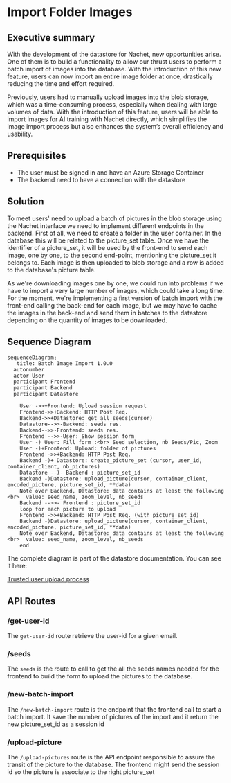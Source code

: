 # Import Folder Images

## Executive summary

With the development of the datastore for Nachet, new opportunities arise. One
of them is to build a functionality to allow our thrust users to perform a batch
import of images into the database. With the introduction of this new feature,
users can now import an entire image folder at once, drastically reducing the
time and effort required.

Previously, users had to manually upload images into the blob storage, which was
a time-consuming process, especially when dealing with large volumes of data.
With the introduction of this feature, users will be able to import images for
AI training with Nachet directly, which simplifies the image import process but
also enhances the system’s overall efficiency and usability.

## Prerequisites

- The user must be signed in and have an Azure Storage Container
- The backend need to have a connection with the datastore

## Solution

To meet users' need to upload a batch of pictures in the blob storage using the Nachet interface we need to implement different endpoints in the backend.
First of all, we need to create a folder in the user container. In the database this will be related to the picture_set table.
Once we have the identifier of a picture_set, it will be used by the front-end to send each image, one by one, to the second end-point, mentioning the picture_set it belongs to.
Each image is then uploaded to blob storage and a row is added to the database's picture table.

As we're downloading images one by one, we could run into problems if we have to import a very large number of images, which could take a long time.
For the moment, we're implementing a first version of batch import with the front-end calling the back-end for each image, but we may have to cache the images in the back-end and send them in batches to the datastore depending on the quantity of images to be downloaded.

## Sequence Diagram

```mermaid
sequenceDiagram;
   title: Batch Image Import 1.0.0
  autonumber
  actor User
  participant Frontend
  participant Backend
  participant Datastore

    User ->>+Frontend: Upload session request
    Frontend->>+Backend: HTTP Post Req.
    Backend->>+Datastore: get_all_seeds(cursor)
    Datastore-->>-Backend: seeds res.
    Backend-->>-Frontend: seeds res.
    Frontend -->>-User: Show session form
    User -) User: Fill form :<br> Seed selection, nb Seeds/Pic, Zoom
    User -)+Frontend: Upload: folder of pictures
    Frontend ->>+Backend: HTTP Post Req.
    Backend -)+ Datastore: create_picture_set (cursor, user_id, container_client, nb_pictures)
    Datastore --)- Backend : picture_set_id
    Backend -)Datastore: upload_picture(cursor, container_client, encoded_picture, picture_set_id, **data)
    Note over Backend, Datastore: data contains at least the following <br>  value: seed_name, zoom_level, nb_seeds
    Backend -->>- Frontend : picture_set_id
    loop for each picture to upload
    Frontend ->>+Backend: HTTP Post Req. (with picture_set_id)
    Backend -)Datastore: upload_picture(cursor, container_client, encoded_picture, picture_set_id, **data)
    Note over Backend, Datastore: data contains at least the following <br>  value: seed_name, zoom_level, nb_seeds
    end
```

The complete diagram is part of the datastore documentation. You can see it
here:

[Trusted user upload process](https://github.com/ai-cfia/nachet-datastore/blob/issue13-create-process-to-upload-metadata-for-trusted-users/doc/trusted-user-upload.md)

## API Routes

### /get-user-id

The `get-user-id` route retrieve the user-id for a given email.

### /seeds

The `seeds` is the route to call to get the all the seeds names needed for
the frontend to build the form to upload the pictures to the database.

### /new-batch-import

The `/new-batch-import` route is the endpoint that the frontend call to start a batch import.
It save the number of pictures of the import and it return the new picture_set_id as a session id

### /upload-picture

The `/upload-pictures` route is the API endpoint responsible to assure the transit
of the picture to the database. The frontend might send the session id so the picture is associate to the right picture_set

